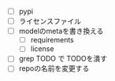 - [ ] pypi
- [ ] ライセンスファイル
- [ ] modelのmetaを書き換える
    - [ ] requirements
    - [ ] license
- [ ] grep TODO で TODOを潰す
- [ ] repoの名前を変更する
